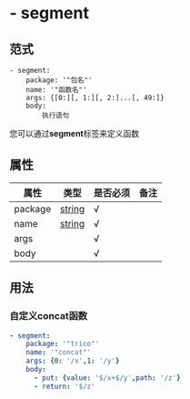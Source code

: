 # \- segment

## 范式
```
- segment: 
    package: '"包名"'
    name: '"函数名"'
    args: {[0:][, 1:][, 2:]...[, 49:]}
    body:
        执行语句
```
您可以通过**segment**标签来定义函数

## 属性
| 属性 | 类型 | 是否必须 | 备注 |
|--------|--------|--------|--------|
|   package   | [string](datatype.md)  | √ |   |
|   name   | [string](datatype.md)  | √ |   |
|   args   |   | √  |   |
|   body   |  | √ |  |

## 用法
### 自定义concat函数
```yaml
- segment:
    package: '"trico"'
    name: '"concat"' 
    args: {0: '/x',1: '/y'} 
    body:
      - put: {value: '$/x+$/y',path: '/z'}
      - return: '$/z'
```
